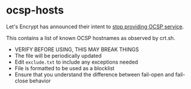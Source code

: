 # ocsp-hosts

Let's Encrypt has announced their intent to [stop providing OCSP service](https://news.ycombinator.com/item?id=41046956).

This contains a list of known OCSP hostnames as observed by crt.sh. 

- VERIFY BEFORE USING, THIS MAY BREAK THINGS
- The file will be periodically updated
- Edit `exclude.txt` to include any exceptions needed
- File is formatted to be used as a blocklist
- Ensure that you understand the difference between fail-open and fail-close behavior
